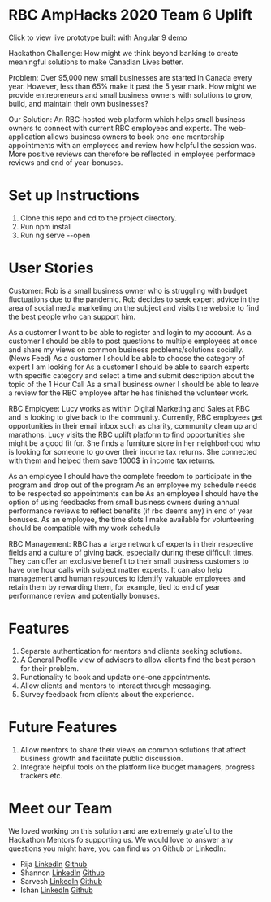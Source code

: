 # RBC AmpHacks 2020 Team 6 Uplift

Click to view live prototype built with Angular 9 [demo](https://shannon-codes.github.io/rbcuplift)

Hackathon Challenge: How might we think beyond banking to create meaningful solutions to make Canadian Lives better.

Problem: Over 95,000 new small businesses are started in Canada every year. However, less than 65% make it past the 5 year mark. How might we provide entrepreneurs and small business owners with solutions to grow, build, and maintain their own businesses?

Our Solution: An RBC-hosted web platform which helps small business owners to connect with current RBC employees and experts. The web-application allows business owners to book one-one mentorship appointments with an employees and review how helpful the session was. More positive reviews can therefore be reflected in employee performace reviews and end of year-bonuses.


# Set up Instructions
1. Clone this repo and cd to the project directory.
2. Run npm install
3. Run ng serve --open

# User Stories

Customer: Rob is a small business owner who is struggling with budget fluctuations due to the pandemic. Rob decides to seek expert advice in the area of social media marketing on the subject and visits the website to find the best people who can support him. 

As a customer I want to be able to register and login to my account. 
As a customer I should be able to post questions to multiple employees at once and share my views on common business problems/solutions socially. (News Feed)
As a customer I should be able to choose the category of expert I am looking for
As a customer I should be able to search experts with specific category and select a time and submit description about the topic of the 1 Hour Call
As a small business owner I should be able to leave a review for the RBC employee after he has finished the volunteer work.


RBC Employee: Lucy works as within Digital Marketing and Sales at RBC  and is looking to give back to the community. Currently, RBC employees get opportunities in their email inbox such as charity, community clean up and marathons. Lucy visits the RBC uplift platform to find opportunities she might be a good fit for. She finds a furniture store in her neighborhood who is looking for someone to go over their income tax returns. She connected with them and helped them save 1000$ in income tax returns. 
 
As an employee I should have the complete freedom to participate in the program and drop out of the program
As an employee my schedule needs to be respected so appointments can be 
As an employee I should have the option of using feedbacks from small business owners during annual performance reviews to reflect benefits (if rbc deems any) in end of year bonuses.
As an employee, the time slots I make available for volunteering should be compatible with my work schedule 


RBC Management: RBC has a large network of experts in their respective fields and a culture of giving back, especially during these difficult times. They can offer an exclusive benefit to their small business customers to have one hour calls with subject matter experts. It can also help management and human resources to identify valuable employees and retain them by rewarding them, for example, tied to end of year performance review and potentially bonuses.

# Features
1. Separate authentication for mentors and clients seeking solutions.
2. A General Profile view of advisors to allow clients find the best person for their problem.
3. Functionality to book and update one-one appointments.
4. Allow clients and mentors to interact through messaging.
5. Survey feedback from clients about the experience.

# Future Features
1. Allow mentors to share their views on common solutions that affect business growth and facilitate public discussion.
2. Integrate helpful tools on the platform like budget managers, progress trackers etc.

# Meet our Team
We loved working on this solution and are extremely grateful to the Hackathon Mentors fo supporting us.
We would love to answer any questions you might have, you can find us on Github or LinkedIn:
- Rija [LinkedIn](https://www.linkedin.com/in/rija-asif/) [Github](https://www.linkedin.com/in/rija-asif/)
- Shannon [LinkedIn](http://www.linkedin.com/in/shannon-lim8) [Github](https://github.com/shannon-codes)
- Sarvesh [LinkedIn](http://www.linkedin.com/in/sarveshb53/) [Github](http://www.github.com/badhwars)
- Ishan [LinkedIn](https://www.linkedin.com/in/ishan-sharma-810220176/) [Github](https://github.com/Ishan440)
